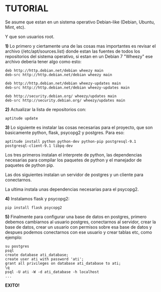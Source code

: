 TUTORIAL
========

Se asume que estan en un sistema operativo Debian-like (Debian, Ubuntu, Mint, etc).

Y que son usuarios root.

**1)**
Lo primero y ciertamente una de las cosas mas importantes es revisar el archivo (/etc/apt/sources.list) donde estan las fuentes de todos los repositorios del sistema operativo, si estan en un Debian 7 "Wheezy" ese archivo deberia tener algo como esto:

```
deb http://http.debian.net/debian wheezy main
deb-src http://http.debian.net/debian wheezy main

deb http://http.debian.net/debian wheezy-updates main
deb-src http://http.debian.net/debian wheezy-updates main

deb http://security.debian.org/ wheezy/updates main
deb-src http://security.debian.org/ wheezy/updates main
```

**2)**
Actualizar la lista de repositorios con:

`aptitude update`

**3)**
Lo siguiente es instalar las cosas necesarias para el proyecto, que son basicamente python, flask, psycopg2 y postgres. Para eso:

`aptitude install python python-dev python-pip postgresql-9.1 postgresql-client-9.1 libpq-dev`

Los tres primeros instalan el interprete de python, las dependencias necesarias para compilar los paquetes de python y el manejador de paquetes de python pip.

Las dos siguientes instalan un servidor de postgres y un cliente para conectarnos.

La ultima instala unas dependencias necesarias para el psycopg2.

**4)**
Instalamos flask y psycopg2:

`pip install flask psycopg2`

**5)**
Finalmente para configurar una base de datos en postgres, primero debemos cambiarnos al usuario postgres, conectarnos al servidor, crear la base de datos, crear un usuario con permisos sobre esa base de datos y despues podemos conectarnos con ese usuario y crear tablas etc, como ejemplo:

```
su postgres
psql
create database ati_database;
create user ati with password 'ati';
grant all privileges on database ati_database to ati;
\q
psql -U ati -W -d ati_database -h localhost
...
```


**EXITO!**
